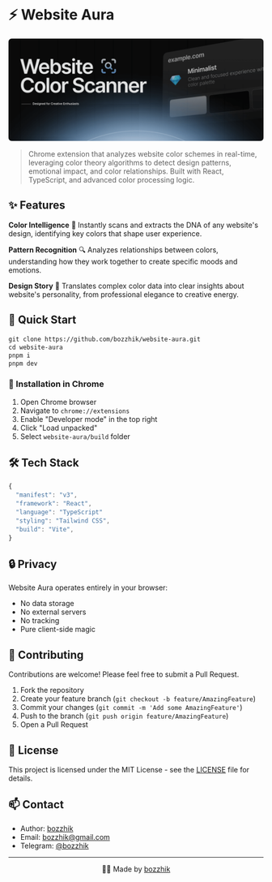 # ⚡️ Website Aura

<p align="center">
  <img src="https://github.com/bozzhik/website-aura/blob/main/src/assets/readme.png?raw=true" alt="Website Aura Preview" width="2000"/>
</p>

> Chrome extension that analyzes website color schemes in real-time, leveraging color theory algorithms to detect design patterns, emotional impact, and color relationships. Built with React, TypeScript, and advanced color processing logic.

## ✨ Features

**Color Intelligence** 🎨
Instantly scans and extracts the DNA of any website's design, identifying key colors that shape user experience.

**Pattern Recognition** 🔍
Analyzes relationships between colors, understanding how they work together to create specific moods and emotions.

**Design Story** 💫
Translates complex color data into clear insights about website's personality, from professional elegance to creative energy.

## 🚀 Quick Start

```shell
git clone https://github.com/bozzhik/website-aura.git
cd website-aura
pnpm i
pnpm dev
```

### 🔧 Installation in Chrome

1. Open Chrome browser
2. Navigate to `chrome://extensions`
3. Enable "Developer mode" in the top right
4. Click "Load unpacked"
5. Select `website-aura/build` folder

## 🛠 Tech Stack

```typescript
{
  "manifest": "v3",
  "framework": "React",
  "language": "TypeScript"
  "styling": "Tailwind CSS",
  "build": "Vite",
}
```

## 🔒 Privacy

Website Aura operates entirely in your browser:

- No data storage
- No external servers
- No tracking
- Pure client-side magic

## 🤝 Contributing

Contributions are welcome! Please feel free to submit a Pull Request.

1. Fork the repository
2. Create your feature branch (`git checkout -b feature/AmazingFeature`)
3. Commit your changes (`git commit -m 'Add some AmazingFeature'`)
4. Push to the branch (`git push origin feature/AmazingFeature`)
5. Open a Pull Request

## 📝 License

This project is licensed under the MIT License - see the [LICENSE](LICENSE) file for details.

## 📫 Contact

- Author: [bozzhik](https://bozzhik.ru)
- Email: bozzhik@gmail.com
- Telegram: [@bozzhik](https://t.me/bozzhik)

---

<p align="center">🧑‍💻 Made by <a href="https://bozzhik.ru">bozzhik</a></p>
